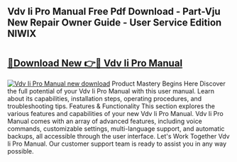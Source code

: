 ## Vdv Ii Pro Manual Free Pdf Download - Part-Vju New Repair Owner Guide - User Service Edition NlWIX

# <h2><a href="http://cf1070.oget.top/?id=Vdv+Ii+Pro+Manual">🔗Download New 👉🔴 Vdv Ii Pro Manual</a></h2>

[![Vdv Ii Pro Manual new download](https://i.imgur.com/5g1atiW.png)](http://cf1070.oget.top/?id=Vdv+Ii+Pro+Manual)
Product Mastery Begins Here Discover the full potential of your Vdv Ii Pro Manual with this user manual. Learn about its capabilities, installation steps, operating procedures, and troubleshooting tips. Features & Functionality This section explores the various features and capabilities of your new Vdv Ii Pro Manual. Vdv Ii Pro Manual comes with an array of advanced features, including voice commands, customizable settings, multi-language support, and automatic backups, all accessible through the user interface. Let's Work Together Vdv Ii Pro Manual. Our customer support team is ready to assist you in any way possible.
